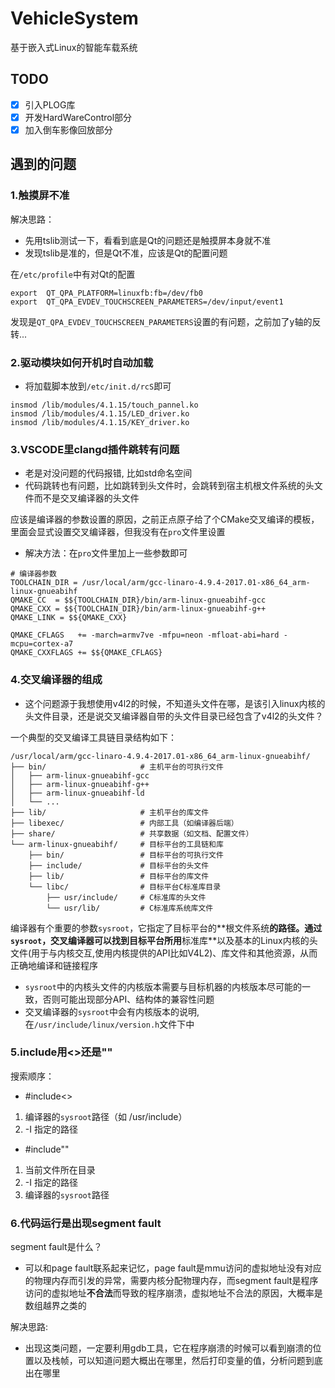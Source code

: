 # VehicleSystem
基于嵌入式Linux的智能车载系统

## TODO
- [x] 引入PLOG库
- [x] 开发HardWareControl部分
- [x] 加入倒车影像回放部分

## 遇到的问题
### 1.触摸屏不准

解决思路：
- 先用tslib测试一下，看看到底是Qt的问题还是触摸屏本身就不准
- 发现tslib是准的，但是Qt不准，应该是Qt的配置问题

在`/etc/profile`中有对Qt的配置
```
export  QT_QPA_PLATFORM=linuxfb:fb=/dev/fb0
export  QT_QPA_EVDEV_TOUCHSCREEN_PARAMETERS=/dev/input/event1
```
发现是`QT_QPA_EVDEV_TOUCHSCREEN_PARAMETERS`设置的有问题，之前加了y轴的反转...

### 2.驱动模块如何开机时自动加载
- 将加载脚本放到`/etc/init.d/rcS`即可
```
insmod /lib/modules/4.1.15/touch_pannel.ko
insmod /lib/modules/4.1.15/LED_driver.ko
insmod /lib/modules/4.1.15/KEY_driver.ko
```

### 3.VSCODE里clangd插件跳转有问题
- 老是对没问题的代码报错, 比如std命名空间
- 代码跳转也有问题，比如跳转到头文件时，会跳转到宿主机根文件系统的头文件而不是交叉编译器的头文件

应该是编译器的参数设置的原因，之前正点原子给了个CMake交叉编译的模板，里面会显式设置交叉编译器，但我没有在`pro`文件里设置

- 解决方法：在`pro`文件里加上一些参数即可
```
# 编译器参数
TOOLCHAIN_DIR = /usr/local/arm/gcc-linaro-4.9.4-2017.01-x86_64_arm-linux-gnueabihf
QMAKE_CC  = $${TOOLCHAIN_DIR}/bin/arm-linux-gnueabihf-gcc
QMAKE_CXX = $${TOOLCHAIN_DIR}/bin/arm-linux-gnueabihf-g++
QMAKE_LINK = $${QMAKE_CXX}

QMAKE_CFLAGS   += -march=armv7ve -mfpu=neon -mfloat-abi=hard -mcpu=cortex-a7
QMAKE_CXXFLAGS += $${QMAKE_CFLAGS}
```

### 4.交叉编译器的组成
- 这个问题源于我想使用v4l2的时候，不知道头文件在哪，是该引入linux内核的头文件目录，还是说交叉编译器自带的头文件目录已经包含了v4l2的头文件？

一个典型的交叉编译工具链目录结构如下：
```
/usr/local/arm/gcc-linaro-4.9.4-2017.01-x86_64_arm-linux-gnueabihf/
├── bin/                     # 主机平台的可执行文件
│   ├── arm-linux-gnueabihf-gcc
│   ├── arm-linux-gnueabihf-g++
│   ├── arm-linux-gnueabihf-ld
│   └── ...
├── lib/                     # 主机平台的库文件
├── libexec/                 # 内部工具（如编译器后端）
├── share/                   # 共享数据（如文档、配置文件）
└── arm-linux-gnueabihf/     # 目标平台的工具链和库
    ├── bin/                 # 目标平台的可执行文件
    ├── include/             # 目标平台的头文件
    ├── lib/                 # 目标平台的库文件
    └── libc/                # 目标平台C标准库目录
        ├── usr/include/     # C标准库的头文件
        └── usr/lib/         # C标准库系统库文件
```
编译器有个重要的参数`sysroot`，它指定了目标平台的**​根文件系统**的路径。通过`sysroot`，交叉编译器可以找到目标平台所用**标准库**以及基本的Linux内核的头文件(用于与内核交互,使用内核提供的API比如V4L2)、库文件和其他资源，从而正确地编译和链接程序
- `sysroot`中的内核头文件的内核版本需要与目标机器的内核版本尽可能的一致，否则可能出现部分API、结构体的兼容性问题
- 交叉编译器的`sysroot`中会有内核版本的说明,在`/usr/include/linux/version.h`文件下中

### 5.include用<>还是""
搜索顺序：
- #include<>	
1. 编译器的`sysroot`路径（如 /usr/include）
2. -I 指定的路径

- #include""	
1. 当前文件所在目录
2. -I 指定的路径
3. 编译器的`sysroot`路径

### 6.代码运行是出现segment fault
segment fault是什么？
- 可以和page fault联系起来记忆，page fault是mmu访问的虚拟地址没有对应的物理内存而引发的异常，需要内核分配物理内存，而segment fault是程序访问的虚拟地址**不合法**而导致的程序崩溃，虚拟地址不合法的原因，大概率是数组越界之类的

解决思路:
- 出现这类问题，一定要利用gdb工具，它在程序崩溃的时候可以看到崩溃的位置以及栈帧，可以知道问题大概出在哪里，然后打印变量的值，分析问题到底出在哪里
